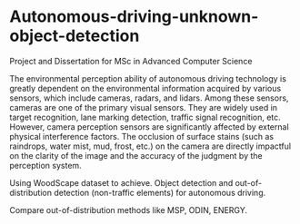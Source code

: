 # Autonomous-driving-unknown-object-detection
Project and Dissertation for MSc in Advanced Computer Science

The environmental perception ability of autonomous driving technology is greatly dependent on the environmental information acquired by various sensors, which include cameras, radars, and lidars. Among these sensors, cameras are one of the primary visual sensors. They are widely used in target recognition, lane marking detection, traffic signal recognition, etc. However, camera perception sensors are significantly affected by external physical interference factors. The occlusion of surface stains (such as raindrops, water mist, mud, frost, etc.) on the camera are directly impactful on the clarity of the image and the accuracy of the judgment by the perception system.

Using WoodScape dataset to achieve. Object detection and out-of-distribution detection (non-traffic elements) for autonomous driving.

Compare out-of-distribution methods like MSP, ODIN, ENERGY.

